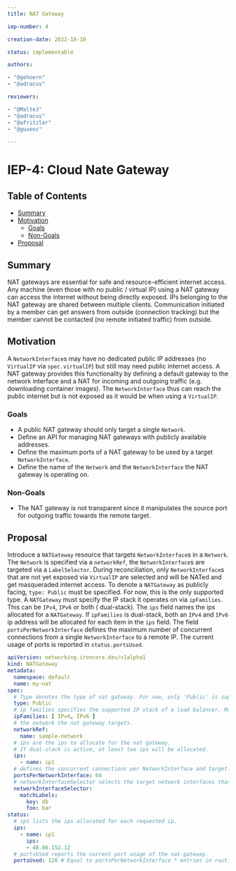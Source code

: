 ```yaml
---
title: NAT Gateway

iep-number: 4

creation-date: 2022-18-10

status: implementable

authors:

- "@gehoern"
- "@adracus"

reviewers:

- "@MalteJ"
- "@adracus"
- "@afritzler"
- "@guvenc"

---
```


# IEP-4: Cloud Nate Gateway

## Table of Contents

- [Summary](#summary)
- [Motivation](#motivation)
    - [Goals](#goals)
    - [Non-Goals](#non-goals)
- [Proposal](#proposal)

## Summary

NAT gateways are essential for safe and resource-efficient internet access. Any machine (even those with no
public / virtual IP) using a NAT gateway can access the internet without being directly exposed. IPs belonging
to the NAT gateway are shared between multiple clients. Communication initiated by a member can get
answers from outside (connection tracking) but the member cannot be contacted (no remote initiated traffic) from
outside.

## Motivation

A `NetworkInterface`s may have no dedicated public IP addresses (no `VirtualIP` via `spec.virtualIP`) but still may
need public internet access.
A NAT gateway provides this functionality by defining a default gateway to the network interface
and a NAT for incoming and outgoing traffic (e.g. downloading container images).
The `NetworkInterface` thus can reach the public internet but is not exposed as it would be when using a
`VirtualIP`.

### Goals

- A public NAT gateway should only target a single `Network`.
- Define an API for managing NAT gateways with publicly available addresses.
- Define the maximum ports of a NAT gateway to be used by a target `NetworkInterface`.
- Define the name of the `Network` and the `NetworkInterface` the NAT gateway is operating on.

### Non-Goals

- The NAT gateway is not transparent since it manipulates the source port for outgoing traffic towards the remote
  target.

## Proposal

Introduce a `NATGateway` resource that targets `NetworkInterface`s in a `Network`.
The `Network` is specified via a `networkRef`, the `NetworkInterface`s are targeted via a
`LabelSelector`. During reconciliation, only `NetworkInterface`s that are not yet exposed via `VirtualIP`
are selected and will be NATed and get masqueraded internet access.
To denote a `NATGateway` as publicly facing, `type: Public` must be specified. For now, this is the only supported
type.
A `NATGateway` must specify the IP stack it operates on via `ipFamilies`. This can be `IPv4`, `IPv6` or both (
dual-stack).
The `ips` field names the ips allocated for a `NATGateway`. If `ipFamilies` is dual-stack, both an `IPv4` and `IPv6` ip
address will be allocated for each item in the `ips` field.
The field `portsPerNetworkInterface` defines the maximum number of concurrent connections from a single
`NetworkInterface` to a remote IP.
The current usage of ports is reported in `status.portsUsed`.

[//]: # (@formatter:off)
```yaml
apiVersion: networking.ironcore.dev/v1alpha1
kind: NATGateway
metadata:
  namespace: default
  name: my-nat
spec:
  # Type denotes the type of nat gateway. For now, only 'Public' is supported.k:w
  type: Public
  # ip families specifies the supported IP stack of a load balancer. May be `IPv4`, `IPv6` or both (dual stack).
  ipFamilies: [ IPv4, IPv6 ]
  # the network the nat gateway targets.
  networkRef:
    name: sample-network
  # ips are the ips to allocate for the nat gateway.
  # If dual-stack is active, at least two ips will be allocated.
  ips:
    - name: ip1
  # defines the concurrent connections per NetworkInterface and target. Must be a power of 2.
  portsPerNetworkInterface: 64
  # networkInterfaceSelector selects the target network interfaces that should be NATed.
  networkInterfaceSelector:
    matchLabels:
      key: db
      foo: bar
status:
  # ips lists the ips allocated for each requested ip.
  ips:
    - name: ip1
      ips:
      - 48.86.152.12
  # portsUsed reports the current port usage of the nat gateway.
  portsUsed: 128 # Equal to portsPerNetworkInterface * entries in routing destinations
```
[//]: # (@formatter:on)
